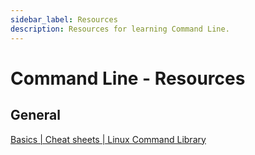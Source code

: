 ```yaml
---
sidebar_label: Resources
description: Resources for learning Command Line.
---
```


# Command Line - Resources

## General

[Basics | Cheat sheets | Linux Command Library](https://linuxcommandlibrary.com/basics)